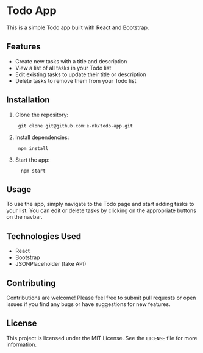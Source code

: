 # Todo App

This is a simple Todo app built with React and Bootstrap.

## Features

- Create new tasks with a title and description
- View a list of all tasks in your Todo list
- Edit existing tasks to update their title or description
- Delete tasks to remove them from your Todo list

## Installation

1. Clone the repository:

        git clone git@github.com:e-nk/todo-app.git
2. Install dependencies: 
        
        npm install
3. Start the app:

         npm start

## Usage

To use the app, simply navigate to the Todo page and start adding tasks to your list. You can edit or delete tasks by clicking on the appropriate buttons on the navbar.

## Technologies Used

- React
- Bootstrap
- JSONPlaceholder (fake API)

## Contributing

Contributions are welcome! Please feel free to submit pull requests or open issues if you find any bugs or have suggestions for new features.

## License

This project is licensed under the MIT License. See the `LICENSE` file for more information.

